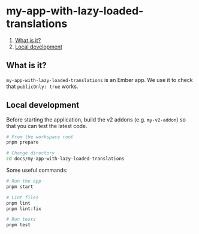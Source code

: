 # my-app-with-lazy-loaded-translations

1. [What is it?](#what-is-it)
1. [Local development](#local-development)


## What is it?

`my-app-with-lazy-loaded-translations` is an Ember app. We use it to check that `publicOnly: true` works.

## Local development

Before starting the application, build the v2 addons (e.g. `my-v2-addon`) so that you can test the latest code.

```sh
# From the workspace root
pnpm prepare

# Change directory
cd docs/my-app-with-lazy-loaded-translations
```

Some useful commands:

```sh
# Run the app
pnpm start

# Lint files
pnpm lint
pnpm lint:fix

# Run tests
pnpm test
```
